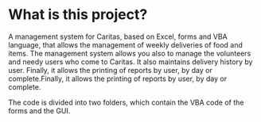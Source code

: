 # What is this project?
A management system for Caritas, based on Excel, forms and VBA language, that allows the management of weekly deliveries of food and items.
The management system allows you also to manage the volunteers and needy users who come to Caritas.
It also maintains delivery history by user.
Finally, it allows the printing of reports by user, by day or complete.Finally, it allows the printing of reports by user, by day or complete.

The code is divided into two folders, which contain the VBA code of the forms and the GUI.